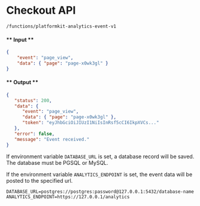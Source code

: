 # Checkout API

`/functions/platformkit-analytics-event-v1`

<!-- tabs:start -->

#### ** Input **

```json
{
    "event": "page_view",
    "data": { "page": "page-x0wk3gl" }
}
```

#### ** Output **

```json
{
   "status": 200,
   "data": {
      "event": "page_view",
      "data": { "page": "page-x0wk3gl" },
      "token": "eyJhbGciOiJIUzI1NiIsInRsf5cCI6IkpXVCs..."
   },
   "error": false,
   "message": "Event received."
}
```

<!-- tabs:end -->

If environment variable `DATABASE_URL` is set, a database record will be saved. The database must be PGSQL or MySQL.

If the environment variable `ANALYTICS_ENDPOINT` is set, the event data will be posted to the specified url.

```env
DATABASE_URL=postgres://postgres:password@127.0.0.1:5432/database-name
ANALYTICS_ENDPOINT=https://127.0.0.1/analytics
```